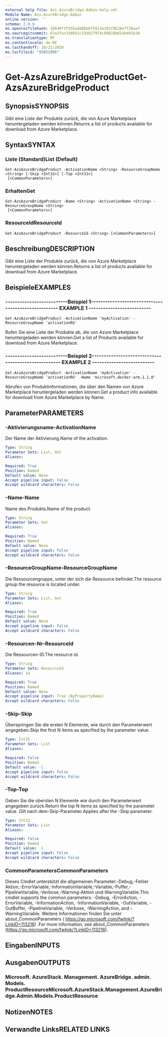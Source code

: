 ```yaml
---
external help file: Azs.AzureBridge.Admin-help.xml
Module Name: Azs.AzureBridge.Admin
online version: ''
schema: 2.0.0
ms.openlocfilehash: 16649f3f935a488bb6f5913e393f9628e7f26aa7
ms.sourcegitcommit: 67e2fac338031c33db27974c89618b614b491b36
ms.translationtype: MT
ms.contentlocale: de-DE
ms.lasthandoff: 10/22/2020
ms.locfileid: "93851096"
---
```

# <span data-ttu-id="88d31-101">Get-AzsAzureBridgeProduct</span><span class="sxs-lookup"><span data-stu-id="88d31-101">Get-AzsAzureBridgeProduct</span></span>

## <span data-ttu-id="88d31-102">Synopsis</span><span class="sxs-lookup"><span data-stu-id="88d31-102">SYNOPSIS</span></span>
<span data-ttu-id="88d31-103">Gibt eine Liste der Produkte zurück, die von Azure Marketplace heruntergeladen werden können.</span><span class="sxs-lookup"><span data-stu-id="88d31-103">Returns a list of products available for download from Azure Marketplace.</span></span>

## <span data-ttu-id="88d31-104">Syntax</span><span class="sxs-lookup"><span data-stu-id="88d31-104">SYNTAX</span></span>

### <span data-ttu-id="88d31-105">Liste (Standard)</span><span class="sxs-lookup"><span data-stu-id="88d31-105">List (Default)</span></span>
```
Get-AzsAzureBridgeProduct -ActivationName <String> -ResourceGroupName <String> [-Skip <Int32>] [-Top <Int32>]
 [<CommonParameters>]
```

### <span data-ttu-id="88d31-106">Erhalten</span><span class="sxs-lookup"><span data-stu-id="88d31-106">Get</span></span>
```
Get-AzsAzureBridgeProduct -Name <String> -ActivationName <String> -ResourceGroupName <String>
 [<CommonParameters>]
```

### <span data-ttu-id="88d31-107">ResourceId</span><span class="sxs-lookup"><span data-stu-id="88d31-107">ResourceId</span></span>
```
Get-AzsAzureBridgeProduct -ResourceId <String> [<CommonParameters>]
```

## <span data-ttu-id="88d31-108">Beschreibung</span><span class="sxs-lookup"><span data-stu-id="88d31-108">DESCRIPTION</span></span>
<span data-ttu-id="88d31-109">Gibt eine Liste der Produkte zurück, die von Azure Marketplace heruntergeladen werden können.</span><span class="sxs-lookup"><span data-stu-id="88d31-109">Returns a list of products available for download from Azure Marketplace.</span></span>

## <span data-ttu-id="88d31-110">Beispiele</span><span class="sxs-lookup"><span data-stu-id="88d31-110">EXAMPLES</span></span>

### <span data-ttu-id="88d31-111">--------------------------Beispiel 1--------------------------</span><span class="sxs-lookup"><span data-stu-id="88d31-111">-------------------------- EXAMPLE 1 --------------------------</span></span>
```
Get-AzsAzureBridgeProduct -ActivationName 'myActivation' -ResourceGroupName 'activationRG'
```

<span data-ttu-id="88d31-112">Rufen Sie eine Liste der Produkte ab, die von Azure Marketplace heruntergeladen werden können.</span><span class="sxs-lookup"><span data-stu-id="88d31-112">Get a list of Products available for download from Azure Marketplace.</span></span>

### <span data-ttu-id="88d31-113">--------------------------Beispiel 2--------------------------</span><span class="sxs-lookup"><span data-stu-id="88d31-113">-------------------------- EXAMPLE 2 --------------------------</span></span>
```
Get-AzsAzureBridgeProduct -ActivationName 'myActivation' -ResourceGroupName 'activationRG' -Name 'microsoft.docker-arm.1.1.0'
```

<span data-ttu-id="88d31-114">Abrufen von Produktinformationen, die über den Namen von Azure Marketplace heruntergeladen werden können.</span><span class="sxs-lookup"><span data-stu-id="88d31-114">Get a product info available for download from Azure Marketplace by Name.</span></span>

## <span data-ttu-id="88d31-115">Parameter</span><span class="sxs-lookup"><span data-stu-id="88d31-115">PARAMETERS</span></span>

### <span data-ttu-id="88d31-116">-Aktivierungsname</span><span class="sxs-lookup"><span data-stu-id="88d31-116">-ActivationName</span></span>
<span data-ttu-id="88d31-117">Der Name der Aktivierung.</span><span class="sxs-lookup"><span data-stu-id="88d31-117">Name of the activation.</span></span>

```yaml
Type: String
Parameter Sets: List, Get
Aliases: 

Required: True
Position: Named
Default value: None
Accept pipeline input: False
Accept wildcard characters: False
```

### <span data-ttu-id="88d31-118">-Name</span><span class="sxs-lookup"><span data-stu-id="88d31-118">-Name</span></span>
<span data-ttu-id="88d31-119">Name des Produkts.</span><span class="sxs-lookup"><span data-stu-id="88d31-119">Name of the product.</span></span>

```yaml
Type: String
Parameter Sets: Get
Aliases: 

Required: True
Position: Named
Default value: None
Accept pipeline input: False
Accept wildcard characters: False
```

### <span data-ttu-id="88d31-120">-ResourceGroupName</span><span class="sxs-lookup"><span data-stu-id="88d31-120">-ResourceGroupName</span></span>
<span data-ttu-id="88d31-121">Die Ressourcengruppe, unter der sich die Ressource befindet.</span><span class="sxs-lookup"><span data-stu-id="88d31-121">The resource group the resource is located under.</span></span>

```yaml
Type: String
Parameter Sets: List, Get
Aliases: 

Required: True
Position: Named
Default value: None
Accept pipeline input: False
Accept wildcard characters: False
```

### <span data-ttu-id="88d31-122">-Resourcen-Nr</span><span class="sxs-lookup"><span data-stu-id="88d31-122">-ResourceId</span></span>
<span data-ttu-id="88d31-123">Die Ressourcen-ID.</span><span class="sxs-lookup"><span data-stu-id="88d31-123">The resource id.</span></span>

```yaml
Type: String
Parameter Sets: ResourceId
Aliases: id

Required: True
Position: Named
Default value: None
Accept pipeline input: True (ByPropertyName)
Accept wildcard characters: False
```

### <span data-ttu-id="88d31-124">-Skip</span><span class="sxs-lookup"><span data-stu-id="88d31-124">-Skip</span></span>
<span data-ttu-id="88d31-125">Überspringen Sie die ersten N Elemente, wie durch den Parameterwert angegeben.</span><span class="sxs-lookup"><span data-stu-id="88d31-125">Skip the first N items as specified by the parameter value.</span></span>

```yaml
Type: Int32
Parameter Sets: List
Aliases: 

Required: False
Position: Named
Default value: -1
Accept pipeline input: False
Accept wildcard characters: False
```

### <span data-ttu-id="88d31-126">-Top</span><span class="sxs-lookup"><span data-stu-id="88d31-126">-Top</span></span>
<span data-ttu-id="88d31-127">Geben Sie die obersten N Elemente wie durch den Parameterwert angegeben zurück.</span><span class="sxs-lookup"><span data-stu-id="88d31-127">Return the top N items as specified by the parameter value.</span></span>
<span data-ttu-id="88d31-128">Gilt nach dem-Skip-Parameter.</span><span class="sxs-lookup"><span data-stu-id="88d31-128">Applies after the -Skip parameter.</span></span>

```yaml
Type: Int32
Parameter Sets: List
Aliases: 

Required: False
Position: Named
Default value: -1
Accept pipeline input: False
Accept wildcard characters: False
```

### <span data-ttu-id="88d31-129">CommonParameters</span><span class="sxs-lookup"><span data-stu-id="88d31-129">CommonParameters</span></span>
<span data-ttu-id="88d31-130">Dieses Cmdlet unterstützt die allgemeinen Parameter:-Debug,-Fehler Aktion,-ErrorVariable,-InformationVariable,-Variable,-Puffer,-PipelineVariable,-Verbose,-Warning-Aktion und-WarningVariable.</span><span class="sxs-lookup"><span data-stu-id="88d31-130">This cmdlet supports the common parameters: -Debug, -ErrorAction, -ErrorVariable, -InformationAction, -InformationVariable, -OutVariable, -OutBuffer, -PipelineVariable, -Verbose, -WarningAction, and -WarningVariable.</span></span> <span data-ttu-id="88d31-131">Weitere Informationen finden Sie unter about_CommonParameters ( https://go.microsoft.com/fwlink/?LinkID=113216) .</span><span class="sxs-lookup"><span data-stu-id="88d31-131">For more information, see about_CommonParameters (https://go.microsoft.com/fwlink/?LinkID=113216).</span></span>

## <span data-ttu-id="88d31-132">Eingaben</span><span class="sxs-lookup"><span data-stu-id="88d31-132">INPUTS</span></span>

## <span data-ttu-id="88d31-133">Ausgaben</span><span class="sxs-lookup"><span data-stu-id="88d31-133">OUTPUTS</span></span>

### <span data-ttu-id="88d31-134">Microsoft. AzureStack. Management. AzureBridge. admin. Models. ProductResource</span><span class="sxs-lookup"><span data-stu-id="88d31-134">Microsoft.AzureStack.Management.AzureBridge.Admin.Models.ProductResource</span></span>

## <span data-ttu-id="88d31-135">Notizen</span><span class="sxs-lookup"><span data-stu-id="88d31-135">NOTES</span></span>

## <span data-ttu-id="88d31-136">Verwandte Links</span><span class="sxs-lookup"><span data-stu-id="88d31-136">RELATED LINKS</span></span>

